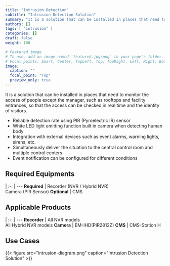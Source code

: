 ```yaml
---
title: "Intrusion Detection"
subtitle: "Intrusion Detection Solution"
summary: "It is a solution that can be installed in places that need to monitor the access of people except the manager, such as rooftops and facility entrances, so that the access can be checked in real time and the identity of visitors."
authors: []
tags: [ "intrusion" ]
categories: []
draft: false
weight: 100

# Featured image
# To use, add an image named `featured.jpg/png` to your page's folder.
# Focal points: Smart, Center, TopLeft, Top, TopRight, Left, Right, BottomLeft, Bottom, BottomRight.
image:
  caption: ""
  focal_point: "Top"
  preview_only: true
---
```


It is a solution that can be installed in places that need to monitor the access of people except the manager, such as rooftops and facility entrances, so that the access can be checked in real time and the identity of visitors.

- Reliable detection rate using PIR (Pyroelectric IR) sensor
- White LED light emitting function built in camera when detecting human body
- Integration with external devices such as event alarms, warning lights, sirens, etc.
- Simultaneously deliver the situation to the central control room and multiple control centers
- Event notification can be configured for different conditions

<div class="container">
<div class="row">
<div class="col-12 col-sm-6 pl-0">

## Required Equipments

|
:-: | ---
**Required** | Recorder (NVR / Hybrid NVR)<br>Camera (PIR Sensor)
**Optional** | CMS

</div>
<div class="col-12 col-sm-6 pl-0">

## Applicable Products

|
:-: | ---
**Recorder** | All NVR models<br>All Hybrid NVR models
**Camera** | EM-IHD(PIR2812Z)
**CMS** | CMS-Station H

</div>
</div>
</div>

## Use Cases

{{< figure src="intrusion-diagram.png" caption="Intrusion Detection Solution" >}}
